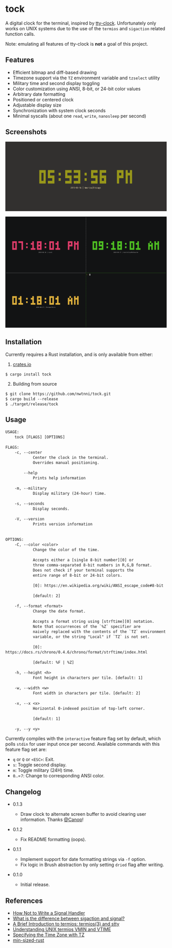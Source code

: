 # tock

A digital clock for the terminal, inspired by [tty-clock][0].
Unfortunately only works on UNIX systems due to the use of
the `termios` and `sigaction` related function calls.

Note: emulating all features of tty-clock is **not** a goal of this project.

## Features

- Efficient bitmap and diff-based drawing
- Timezone support via the `TZ` environment variable and `tzselect` utility
- Military time and second display toggling
- Color customization using ANSI, 8-bit, or 24-bit color values
- Arbitrary date formatting
- Positioned or centered clock
- Adjustable display size
- Synchronization with system clock seconds
- Minimal syscalls (about one `read`, `write`, `nanosleep` per second)

## Screenshots

![Screenshot of clock](./resources/tock.png)

![asciicast of multiple clocks](./resources/world.gif)

## Installation

Currently requires a Rust installation, and is only available from either:

1. [crates.io][1]

```
$ cargo install tock
```

2. Building from source

```
$ git clone https://github.com/nwtnni/tock.git
$ cargo build --release
$ ./target/release/tock
```

## Usage

```
USAGE:
    tock [FLAGS] [OPTIONS]

FLAGS:
    -c, --center
            Center the clock in the terminal.
            Overrides manual positioning.

        --help
            Prints help information

    -m, --military
            Display military (24-hour) time.

    -s, --seconds
            Display seconds.

    -V, --version
            Prints version information


OPTIONS:
    -C, --color <color>
            Change the color of the time.

            Accepts either a [single 8-bit number][0] or
            three comma-separated 8-bit numbers in R,G,B format.
            Does not check if your terminal supports the
            entire range of 8-bit or 24-bit colors.

            [0]: https://en.wikipedia.org/wiki/ANSI_escape_code#8-bit

            [default: 2]

    -f, --format <format>
            Change the date format.

            Accepts a format string using [strftime][0] notation.
            Note that occurrences of the `%Z` specifier are
            naively replaced with the contents of the `TZ` environment
            variable, or the string "Local" if `TZ` is not set.

            [0]: https://docs.rs/chrono/0.4.6/chrono/format/strftime/index.html

            [default: %F | %Z]

    -h, --height <h>
            Font height in characters per tile. [default: 1]

    -w, --width <w>
            Font width in characters per tile. [default: 2]

    -x, --x <x>
            Horizontal 0-indexed position of top-left corner.

            [default: 1]

    -y, --y <y>
```

Currently compiles with the `interactive` feature flag set by default, which
polls `stdin` for user input once per second. Available commands with this
feature flag set are:

- `q` or `Q` or `<ESC>`: Exit.
- `s`: Toggle second display.
- `m`: Toggle military (24H) time.
- `0`..=`7`: Change to corresponding ANSI color.

## Changelog

- 0.1.3
  * Draw clock to alternate screen buffer to avoid clearing user information. Thanks [@Canop][8]!

- 0.1.2
  * Fix README formatting (oops).

- 0.1.1
	* Implement support for date formatting strings via `-f` option.
	* Fix logic in Brush abstraction by only setting `dried` flag after writing.

- 0.1.0
	* Initial release.

## References

- [How Not to Write a Signal Handler][2]
- [What is the difference between sigaction and signal?][3]
- [A Brief Introduction to termios: termios(3) and stty][4]
- [Understanding UNIX termios VMIN and VTIME][5]
- [Specifying the Time Zone with TZ][6]
- [min-sized-rust][7]

[0]: https://github.com/xorg62/tty-clock
[1]: https://crates.io/
[2]: http://lazarenko.me/signal-handler/
[3]: https://stackoverflow.com/questions/231912/what-is-the-difference-between-sigaction-and-signal
[4]: https://blog.nelhage.com/2009/12/a-brief-introduction-to-termios-termios3-and-stty/
[5]: http://www.unixwiz.net/techtips/termios-vmin-vtime.html
[6]: https://www.gnu.org/software/libc/manual/html_node/TZ-Variable.html
[7]: https://github.com/johnthagen/min-sized-rust
[8]: https://github.com/Canop
